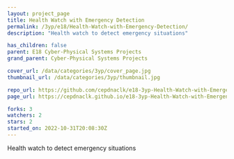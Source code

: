 ```yaml
---
layout: project_page
title: Health Watch with Emergency Detection
permalink: /3yp/e18/Health-Watch-with-Emergency-Detection/
description: "Health watch to detect emergency situations"

has_children: false
parent: E18 Cyber-Physical Systems Projects
grand_parent: Cyber-Physical Systems Projects

cover_url: /data/categories/3yp/cover_page.jpg
thumbnail_url: /data/categories/3yp/thumbnail.jpg

repo_url: https://github.com/cepdnaclk/e18-3yp-Health-Watch-with-Emergency-Detection
page_url: https://cepdnaclk.github.io/e18-3yp-Health-Watch-with-Emergency-Detection

forks: 3
watchers: 2
stars: 2
started_on: 2022-10-31T20:08:30Z
---
```

Health watch to detect emergency situations

